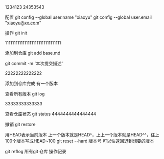 1234123
24353543

配置
git config --global user.name "xiaoyu"
git config --global user.email "xiaoyu@xx.com"

操作
git init

11111111111111111111111111111111

添加到仓库
git add base.md

git commit -m '本次提交描述'

22222222222222


添加到仓库完成  有一个版本

查看所有版本
git log

33333333333333

查看仓库状态
git status
4444444444444444


撤销
git restore

<!-- 版本回退 -->
用HEAD表示当前版本
上一个版本就是HEAD^，上上一个版本就是HEAD^^，往上100个版本写成HEAD~100
git reset --hard 版本号  可以快速回退到想要的版本

git reflog 所有git 仓库 操作记录